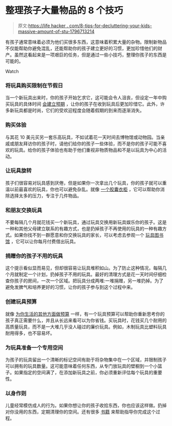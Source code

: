 # 整理孩子大量物品的 8 个技巧

> 原文:[https://life hacker . com/8-tips-for-decluttering-your-kids-massive-amount-of-stu-1796713214](https://lifehacker.com/8-tips-for-decluttering-your-kids-massive-amount-of-stu-1796713214)

有孩子通常意味着必须为他们买很多东西，这意味着积累大量的杂物。限制新物品不仅能帮助你避免混乱，还能帮助你的孩子建立更好的习惯，更加珍惜他们的财产。虽然这看起来是一项艰巨的任务，但是通过一些小技巧，整理你孩子的东西是可能的。

Watch

### 将玩具购买限制在节假日

当一个新玩具出来时，你的孩子开始乞求它，这可能会令人沮丧，但设定一年中购买玩具的具体时间 [会建立预期](http://www.dw.com/en/the-neurobiology-of-christmas-anticipation/a-18148151) ，让你的孩子在收到玩具后更加珍惜它。此外，许多新玩具都是时尚，它们的受欢迎程度会随着假期的到来而逐渐消失。

### 购买体验

与其花 10 美元买另一套乐高玩具，不如试着花一天时间去博物馆或动物园。当亲戚或朋友拜访你的孩子时，请他们给你的孩子一些体验，而不是你的孩子可能不喜欢的玩具。给你的孩子体验也有助于他们重视非物质物品和不是以玩具为中心的活动。

### 让玩具旋转

孩子们很容易对玩具感到厌倦，但是如果你一次拿出几个玩具，你的孩子就可以重温以前最喜欢的玩具，你也可以避免杂乱。就像 [一个胶囊衣柜](http://lifehacker.com/create-a-minimalist-capsule-wardrobe-with-this-guide-1737585986) ，它可以帮助你消除选择太多的压力，专注于几件物品。

### 和朋友交换玩具

不要每隔几个月就花钱买一个新玩具，通过玩具交换用新玩具娱乐你的孩子。这是一种和其他父母建立联系的有趣方式，也是扔掉孩子不再使用的玩具的一种有趣方式。如果你找不到一群愿意和你交换玩具的家长，可以考虑去参观一个 [玩具图书馆](http://www.apartmenttherapy.com/the-genius-of-toy-libraries-small-space-solutions-202029) ，它可以让你每月付费借出玩具。

### 捐赠你的孩子不用的玩具

这个提示看似显而易见，但却很容易让玩具堆积如山。为了防止这种情况，每隔几个月就制定一个计划，扔掉孩子不用的玩具。最好的清理方式是花一天时间仔细检查你孩子的房间，一次一个区域。把玩具分成两堆:一堆捐赠，另一堆扔掉。为了避免发脾气和培养更好的习惯，让你的孩子参与到这个过程中来。

### 创建玩具预算

就像 [为你生活的其他方面做预算](http://lifehacker.com/adult-budgeting-101-how-to-create-your-first-budget-in-1440446091#_ga=2.142460727.480883058.1499263406-1887250931.1497314809) 一样，有一个玩具预算可以帮助你重新思考你的孩子真正需要什么，并且从长远来看可以为你省钱。买玩具时，花钱买几个耐用的高质量玩具，而不是一大堆几乎没人碰过的廉价玩具。例如，木制玩具比塑料玩具耐用得多，也不容易坏。

### 为玩具准备一个专用空间

为孩子的玩具留出一个清晰的标记空间有助于将杂物集中在一个区域，并限制孩子可以拥有的玩具数量。这可能意味着任何东西，从专门放玩具的壁橱到一个小篮子。如果指定的空间满了，在添加新玩具之前，你必须重新评估每个玩具的重要性。

### 以身作则

儿童经常模仿成人的行为。如果你想让你的孩子收拾东西，你也应该这样做。扔掉对你没用的东西，定期清理你的空间。还有很多 [书籍](http://lifehacker.com/the-joy-of-less-a-systematic-approach-to-minimalist-li-1702187267#_ga=2.130568074.480883058.1499263406-1887250931.1497314809) 来帮助指导你完成这个过程。